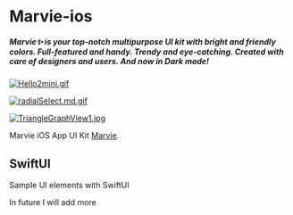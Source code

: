 # Marvie-ios

#####  Marvie✨ is your top-notch multipurpose UI kit with bright and friendly colors. Full-featured and handy. Trendy and eye-catching. Created with care of designers and users. And now in Dark mode!

[![Hello2mini.gif](https://s4.gifyu.com/images/Hello2mini.gif)](https://gifyu.com/image/acQc)

[![radialSelect.md.gif](https://s4.gifyu.com/images/radialSelect.gif)](https://gifyu.com/image/auvT)

[![TriangleGraphView1.jpg](https://s4.gifyu.com/images/TriangleGraphView1.jpg)](https://gifyu.com/image/aQwr)

 Marvie iOS App UI Kit  [Marvie](https://dribbble.com/shots/10904459-Marvie-iOS-App-UI-Kit-Dark-Theme "Dribble.com Toma Li").
 
 


## SwiftUI

Sample UI elements with SwiftUI 

In future I will add more






